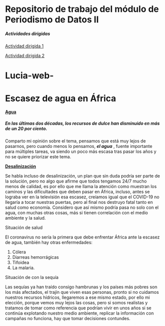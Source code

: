 <h1>Repositorio de trabajo del módulo de Periodismo de Datos II</h1>


<h5>Actividades dirigidas </h5>


[Actividad dirigida 1](ad1.md)


[Actividad dirigida 2](ad2.md)



# Lucia-web-
<h1>Escasez de agua en África</h1>

**[Agua](https://www.telesurtv.net/telesuragenda/africa-escasez-agua-20210830-0027.html#:~:text=Para%20contrarrestar%20la%20situaci%C3%B3n%20actual,fluctuaciones%20clim%C3%A1ticas%20y%20las%20sequ%C3%ADas.)** 

<h5>En las últimas dos décadas, los recursos de dulce han disminuido en más de un 20 por ciento.</h5>

Comparto mi opinión sobre el tema, pensamos que está muy lejos de pasarnos, pero cuando menos lo pensamos, <em><strong>el agua</strong></em> , fuente importante para múltiples tareas, va siendo un poco más escasa tras pasar los años y no se quiere priorizar este tema. 

**[Desalinización](https://www.iberdrola.com/innovacion/desalinizacion#:~:text=QU%C3%89%20ES%20LA%20DESALINIZACI%C3%93N,el%20consumo%20humano%20o%20agr%C3%ADcola.)** 

<p>Se habla incluso de desalinización, un plan que sin duda podría ser parte de la solución, pero no algo que afirme que todos tengamos 24/7 mucho menos de calidad, es por ello que me llama la atención como muestran los caminos y las dificultades que deben pasar en África, incluso, antes se lograba ver en la televisión esa escasez, creíamos igual que el COVID-19 no llegaría a tocar nuestras puertas, pero al final nos destruyo fatal tanto en salud como economía. Considero que así mismo podría pasa no solo con el agua, con muchas otras cosas, más si tienen correlación con el medio ambiente y la salud.</p>

<p>Situación de salud 
</p>

<p>El coronavirus no sería la primera que debe enfrentar África ante la escasez de agua, también hay otras enfermedades:</p>
  <ol>
  <li>Cólera</li>
  <li>Diarreas hemorrágicas</li>
  <li>Tifoidea</li>
  <li>La malaria.</li>
</ol>


<p>Situación de con la sequía 
</p>

<p>Las sequías ya han traído consigo hambrunas y los países más pobres son los más afectados, el trajín que viven esas personas, pronto si no cuidamos nuestros recursos hídricos, llegaremos a ese mismo estado, por ello mi elección, porque vemos muy lejos las cosas, pero si somos realistas y tratamos de tomar como referencia que podrían vivir en unos años si se continúa explotando nuestro medio ambiente, replicar la información con campañas no funciona, hay que tomar decisiones contundes. </p>

